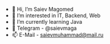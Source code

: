 - 👋 Hi, I’m Saiev Magomed
- 👀 I’m interested in IT, Backend, Web
- 🌱 I’m currently learning Java
- 📱  Telegram - @saievmaga
- 📫 E-Mail - saievmuhammad@mail.ru
